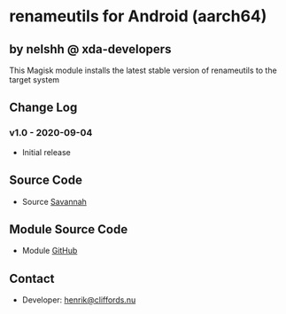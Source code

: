 # renameutils for Android (aarch64)

## by nelshh @ xda-developers

This Magisk module installs the latest stable version of renameutils to the target system

## Change Log

### v1.0 - 2020-09-04
* Initial release

## Source Code
* Source [Savannah](https://savannah.nongnu.org/download/renameutils)

## Module Source Code
* Module [GitHub](https://github.com/henriknelson/renameutils-magisk-module)

## Contact
* Developer: [henrik@cliffords.nu](mailto:henrik@cliffords.nu)

